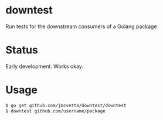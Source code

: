 downtest
========

Run tests for the downstream consumers of a Golang package

# Status

Early development.  Works okay.


# Usage

```bash
$ go get github.com/jmcvetta/downtest/downtest
$ downtest github.com/username/package
```


